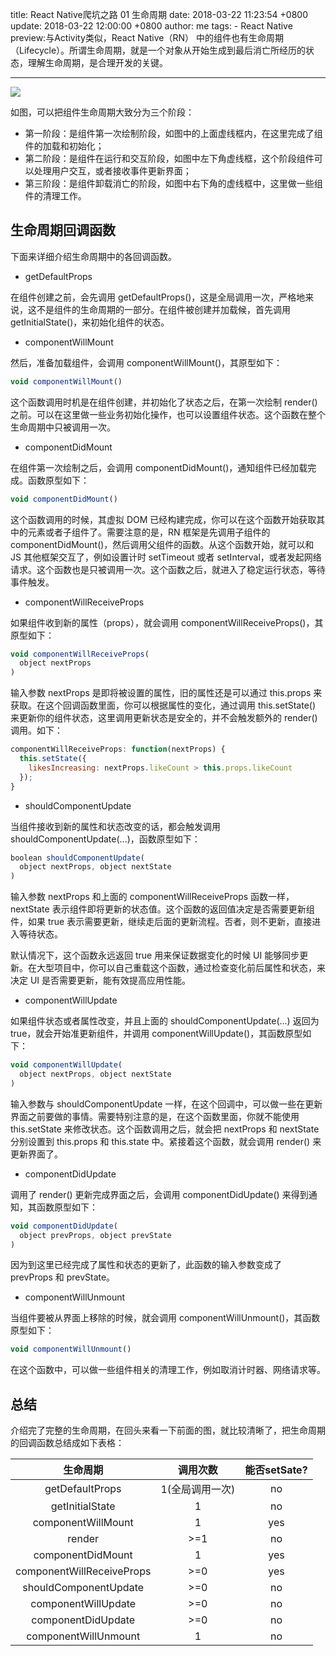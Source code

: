 title: React Native爬坑之路 01 生命周期
date: 2018-03-22 11:23:54 +0800
update: 2018-03-22 12:00:00 +0800
author: me
tags:
    - React Native
preview:与Activity类似，React Native（RN） 中的组件也有生命周期（Lifecycle）。所谓生命周期，就是一个对象从开始生成到最后消亡所经历的状态，理解生命周期，是合理开发的关键。

---
![](http://7rf9ir.com1.z0.glb.clouddn.com/3-3-component-lifecycle.jpg)

如图，可以把组件生命周期大致分为三个阶段：

- 第一阶段：是组件第一次绘制阶段，如图中的上面虚线框内，在这里完成了组件的加载和初始化；
- 第二阶段：是组件在运行和交互阶段，如图中左下角虚线框，这个阶段组件可以处理用户交互，或者接收事件更新界面；
- 第三阶段：是组件卸载消亡的阶段，如图中右下角的虚线框中，这里做一些组件的清理工作。

## 生命周期回调函数
下面来详细介绍生命周期中的各回调函数。

- getDefaultProps

在组件创建之前，会先调用 getDefaultProps()，这是全局调用一次，严格地来说，这不是组件的生命周期的一部分。在组件被创建并加载候，首先调用 getInitialState()，来初始化组件的状态。

- componentWillMount

然后，准备加载组件，会调用 componentWillMount()，其原型如下：
```js
void componentWillMount()
```
这个函数调用时机是在组件创建，并初始化了状态之后，在第一次绘制 render() 之前。可以在这里做一些业务初始化操作，也可以设置组件状态。这个函数在整个生命周期中只被调用一次。

- componentDidMount

在组件第一次绘制之后，会调用 componentDidMount()，通知组件已经加载完成。函数原型如下：
```js
void componentDidMount()  
```
这个函数调用的时候，其虚拟 DOM 已经构建完成，你可以在这个函数开始获取其中的元素或者子组件了。需要注意的是，RN 框架是先调用子组件的 componentDidMount()，然后调用父组件的函数。从这个函数开始，就可以和 JS 其他框架交互了，例如设置计时 setTimeout 或者 setInterval，或者发起网络请求。这个函数也是只被调用一次。这个函数之后，就进入了稳定运行状态，等待事件触发。

- componentWillReceiveProps

如果组件收到新的属性（props），就会调用 componentWillReceiveProps()，其原型如下：
```js
void componentWillReceiveProps(  
  object nextProps
)
```
输入参数 nextProps 是即将被设置的属性，旧的属性还是可以通过 this.props 来获取。在这个回调函数里面，你可以根据属性的变化，通过调用 this.setState() 来更新你的组件状态，这里调用更新状态是安全的，并不会触发额外的 render() 调用。如下：
```js
componentWillReceiveProps: function(nextProps) {  
  this.setState({
    likesIncreasing: nextProps.likeCount > this.props.likeCount
  });
}
```

- shouldComponentUpdate

当组件接收到新的属性和状态改变的话，都会触发调用 shouldComponentUpdate(...)，函数原型如下：
```js
boolean shouldComponentUpdate(  
  object nextProps, object nextState
)
```
输入参数 nextProps 和上面的 componentWillReceiveProps 函数一样，nextState 表示组件即将更新的状态值。这个函数的返回值决定是否需要更新组件，如果 true 表示需要更新，继续走后面的更新流程。否者，则不更新，直接进入等待状态。

默认情况下，这个函数永远返回 true 用来保证数据变化的时候 UI 能够同步更新。在大型项目中，你可以自己重载这个函数，通过检查变化前后属性和状态，来决定 UI 是否需要更新，能有效提高应用性能。

- componentWillUpdate

如果组件状态或者属性改变，并且上面的 shouldComponentUpdate(...) 返回为 true，就会开始准更新组件，并调用 componentWillUpdate()，其函数原型如下：
```js
void componentWillUpdate(  
  object nextProps, object nextState
)
```
输入参数与 shouldComponentUpdate 一样，在这个回调中，可以做一些在更新界面之前要做的事情。需要特别注意的是，在这个函数里面，你就不能使用 this.setState 来修改状态。这个函数调用之后，就会把 nextProps 和 nextState 分别设置到 this.props 和 this.state 中。紧接着这个函数，就会调用 render() 来更新界面了。

- componentDidUpdate

调用了 render() 更新完成界面之后，会调用 componentDidUpdate() 来得到通知，其函数原型如下：
```js
void componentDidUpdate(  
  object prevProps, object prevState
)
```
因为到这里已经完成了属性和状态的更新了，此函数的输入参数变成了 prevProps 和 prevState。

- componentWillUnmount

当组件要被从界面上移除的时候，就会调用 componentWillUnmount()，其函数原型如下：
```js
void componentWillUnmount()  
```
在这个函数中，可以做一些组件相关的清理工作，例如取消计时器、网络请求等。

## 总结
介绍完了完整的生命周期，在回头来看一下前面的图，就比较清晰了，把生命周期的回调函数总结成如下表格：

生命周期|调用次数|能否setSate?
:-:|:-:|:-:
getDefaultProps|1(全局调用一次)|no
getInitialState|1|no
componentWillMount|1|yes
render|>=1|no
componentDidMount|1|yes
componentWillReceiveProps|>=0|yes
shouldComponentUpdate|>=0|no
componentWillUpdate|>=0|no
componentDidUpdate|>=0|no
componentWillUnmount|1|no
